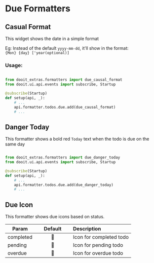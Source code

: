# Due Formatters

## Casual Format

This widget shows the date in a simple format

Eg: Instead of the default `yyyy-mm-dd`, it'll show in the format: \
`{Mon} {day} ['year(optional)]`

### Usage:

```python

from dooit_extras.formatters import due_causal_format
from dooit.ui.api.events import subscribe, Startup

@subscribe(Startup)
def setup(api, _):
    # ...
    api.formatter.todos.due.add(due_causal_format)
    # ...
```


## Danger Today

This formatter shows a bold red `Today` text when the todo is due on the same day

```python

from dooit_extras.formatters import due_danger_today
from dooit.ui.api.events import subscribe, Startup

@subscribe(Startup)
def setup(api, _):
    # ...
    api.formatter.todos.due.add(due_danger_today)
    # ...
```

## Due Icon

This formatter shows due icons based on status.

| Param       |<div style="width: 100px">Default</div> | Description                                      |
|-------------|:--------------------------------------:|:-------------------------------------------------|
| completed   | <span class="nerd-icon">󰃯</span>      | Icon for completed todo                          |
| pending     | <span class="nerd-icon">󰃰</span>      | Icon for pending todo                            |
| overdue     | <span class="nerd-icon"></span>      | Icon for overdue todo                            |
